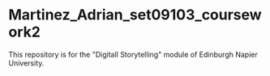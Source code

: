 # Martinez_Adrian_set09103_coursework2
This repository is for the "Digitall Storytelling" module of Edinburgh Napier University.
